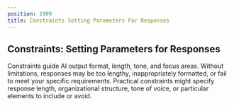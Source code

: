 ```yaml
---
position: 1909
title: Constraints Setting Parameters For Responses
---
```


## Constraints: Setting Parameters for Responses



Constraints guide AI output format, length, tone, and focus areas. Without limitations, responses may be too lengthy, inappropriately formatted, or fail to meet your specific requirements. Practical constraints might specify response length, organizational structure, tone of voice, or particular elements to include or avoid.